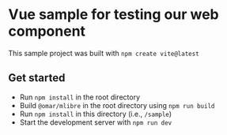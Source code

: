 # Vue sample for testing our web component

This sample project was built with `npm create vite@latest`

## Get started

- Run `npm install` in the root directory
- Build `@omar/mlibre` in the root directory using `npm run build`
- Run `npm install` in this directory (i.e., `/sample`)
- Start the development server with `npm run dev`
